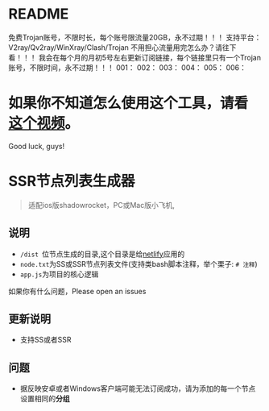 # README
免费Trojan账号，不限时长，每个账号限流量20GB，永不过期！！！
支持平台：V2ray/Qv2ray/WinXray/Clash/Trojan
不用担心流量用完怎么办？请往下看！！！
我会在每个月的月初5号左右更新订阅链接，每个链接里只有一个Trojan账号，不限时间，永不过期！！！
001：
002：
003：
004：
005：
006：
# 如果你不知道怎么使用这个工具，请看[这个视频](https://www.youtube.com/watch?v=1Pm2gzSDaX0)。

Good luck, guys!

# SSR节点列表生成器
> 适配ios版shadowrocket，PC或Mac版小飞机,

## 说明
- `/dist `位节点生成的目录,这个目录是给[netlify](https://app.netlify.com/)应用的
- `node.txt`为SS或SSR节点列表文件(支持类bash脚本注释，举个栗子: `# 注释`)
- `app.js`为项目的核心逻辑

如果你有什么问题，Please open an issues


## 更新说明
- 支持SS或者SSR

## 问题
- 据反映安卓或者Windows客户端可能无法订阅成功，请为添加的每一个节点设置相同的**分组**

